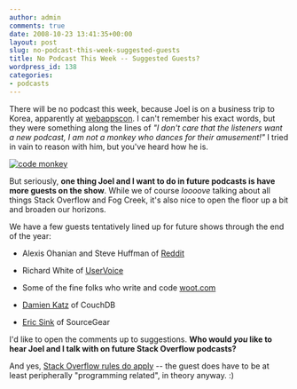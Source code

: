 ```yaml
---
author: admin
comments: true
date: 2008-10-23 13:41:35+00:00
layout: post
slug: no-podcast-this-week-suggested-guests
title: No Podcast This Week -- Suggested Guests?
wordpress_id: 138
categories:
- podcasts
---
```



There will be no podcast this week, because Joel is on a business trip to Korea, apparently at [webappscon](http://www.webappscon.com/2008/). I can't remember his exact words, but they were something along the lines of _"I don't care that the listeners want a new podcast, I am not a monkey who dances for their amusement!"_ I tried in vain to reason with him, but you've heard how he is. 



[![code monkey](http://blog.stackoverflow.com/wp-content/uploads/code_monkey_colour.jpg)](http://www.jonathancoulton.com/2006/04/14/thing-a-week-29-code-monkey/)



But seriously, **one thing Joel and I want to do in future podcasts is have more guests on the show**. While we of course _loooove_ talking about all things Stack Overflow and Fog Creek, it's also nice to open the floor up a bit and broaden our horizons.



We have a few guests tentatively lined up for future shows through the end of the year:







  * Alexis Ohanian and Steve Huffman of [Reddit](http://reddit.com)

  * Richard White of [UserVoice](http://uservoice.com)

  * Some of the fine folks who write and code [woot.com](http://www.woot.com/)

  * [Damien Katz](http://damienkatz.net/) of CouchDB

  * [Eric Sink](http://www.ericsink.com/) of SourceGear




I'd like to open the comments up to suggestions. **Who would _you_ like to hear Joel and I talk with on future Stack Overflow podcasts?**



And yes, [Stack Overflow rules do apply](http://blog.stackoverflow.com/2008/10/a-question-about-questions/) -- the guest does have to be at least peripherally "programming related", in theory anyway. :)

